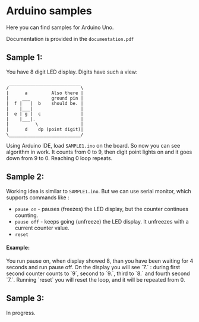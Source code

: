 # Arduino samples
Here you can find samples for Arduino Uno.

Documentation is provided in the `documentation.pdf`

## Sample 1:
You have 8 digit LED display. Digits have such a view:

```
 ___________________________
/                           \
|      a         Also there |
|     ___        ground pin |
|  f |   |  b    should be. |
|    |___|                  |
|  e | g |  c               |
|    |___|.                 |
|          \                |
|      d    dp (point digit)|
\___________________________/     
```

Using Arduino IDE, load `SAMPLE1.ino` on the board.
So now you can see algorithm in work.
It counts from 0 to 9, then digit point lights on and it goes down from 9 to 0.
Reaching 0 loop repeats.

## Sample 2:
Working idea is similar to `SAMPLE1.ino`. 
But we can use serial monitor, which supports commands like :

* `pause on` - pauses (freezes) the LED display, but the counter continues counting.
* `pause off` - keeps going (unfreeze) the LED display.
It unfreezes with a current counter value.
* `reset`

<h4>Example: </h4>
You run pause on, when display showed 8, than you have been waiting for 4 seconds and run pause off.
On the display you will see `7.` : during first second counter counts to `9`,
second to `9.`, third to `8.` and fourth second `7.`.
Running `reset` you will reset the loop, and it will be repeated from 0.

## Sample 3:

In progress.
